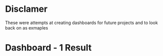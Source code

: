 # Disclamer
These were attempts at creating dashboards for future projects and to look back on as exmaples

# Dashboard - 1 Result
